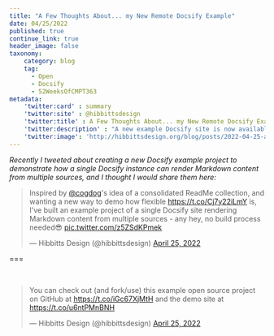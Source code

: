 ```yaml
---
title: "A Few Thoughts About... my New Remote Docsify Example"
date: 04/25/2022
published: true
continue_link: true
header_image: false
taxonomy:
    category: blog
    tag:
      - Open
      - Docsify
      - 52WeeksOfCMPT363
metadata:
    'twitter:card' : summary
    'twitter:site' : @hibbittsdesign
    'twitter:title' : A Few Thoughts About... my New Remote Docsify Example
    'twitter:description' : "A new example Docsify site is now available on GitHub as a working example of a single Docsify site rendering Markdown content from multiple GitHub repositories."
    'twitter:image': 'http://hibbittsdesign.org/blog/posts/2022-04-25-a-few-thoughts-about-my-new-remote-docsify-example/screenshot.jpg'
---
```


_Recently I tweeted about creating a new Docsify example project to demonstrate how a single Docsify instance can render Markdown content from multiple sources, and I thought I would share them here:_

<blockquote class="twitter-tweet" data-lang="en"><p lang="en" dir="ltr">Inspired by <a href="https://twitter.com/cogdog?ref_src=twsrc%5Etfw">@cogdog</a>&#39;s idea of a consolidated ReadMe collection, and wanting a new way to demo how flexible <a href="https://t.co/Cj7y22iLmY">https://t.co/Cj7y22iLmY</a> is, I&#39;ve built an example project of a single Docsify site rendering Markdown content from multiple sources - any hey, no build process needed😎 <a href="https://t.co/z5ZSdKPmek">pic.twitter.com/z5ZSdKPmek</a></p>&mdash; Hibbitts Design (@hibbittsdesign)  <a href="https://twitter.com/hibbittsdesign/status/1518633675981672449?ref_src=twsrc%5Etfw">April 25, 2022</a></blockquote>
<script async src="https://platform.twitter.com/widgets.js" charset="utf-8"></script>

===

<br>

<blockquote class="twitter-tweet" data-conversation="none"><p lang="en" dir="ltr">You can check out (and fork/use) this example open source project on GitHub at <a href="https://t.co/iGc67XjMtH">https://t.co/iGc67XjMtH</a> and the demo site at <a href="https://t.co/u6ntPMnBNH">https://t.co/u6ntPMnBNH</a></p>&mdash; Hibbitts Design (@hibbittsdesign) <a href="https://twitter.com/hibbittsdesign/status/1518633998875987969?ref_src=twsrc%5Etfw">April 25, 2022</a></blockquote> <script async src="https://platform.twitter.com/widgets.js" charset="utf-8"></script>
